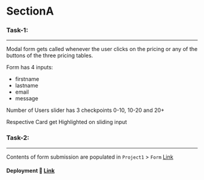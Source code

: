 <h1>SectionA</h1>

<h3>Task-1:</h3>

___

Modal form gets called whenever the user clicks on the pricing or any of the buttons of the three pricing tables.

Form has 4 inputs:
* firstname
* lastname
* email
* message

Number of Users slider has 3 checkpoints 0-10, 10-20 and 20+ 

Respective Card get Highlighted on sliding input

<h3>Task-2:</h3>

___

Contents of form submission are populated in `Project1` > `Form`  [Link](https://forms.maakeetoo.com/formsdata/138)

####  Deployment 🚀 [Link](https://anup9148680234.github.io/SectionA/)
